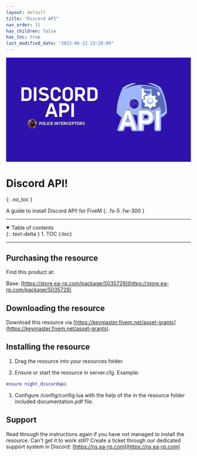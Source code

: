 ```yaml
---
layout: default
title: "Discord API"
nav_order: 11
has_children: false
has_toc: true
last_modified_date: "2022-06-22 23:20:00"
---
```


<img class="cover-img" src="/assets/img/discordAPI.png" alt="Discord API! Resource" draggable="false">

# Discord API!
{: .no_toc }

A guide to install Discord API! for FiveM
{: .fs-5 .fw-300 }

---

<details open markdown="block">
  <summary>
    Table of contents
  </summary>
  {: .text-delta }
1. TOC
{:toc}
</details>

---

## Purchasing the resource

Find this product at:

Base: [https://store.ea-rp.com/package/5035729](https://store.ea-rp.com/package/5035729)

## Downloading the resource

Download this resource via [https://keymaster.fivem.net/asset-grants](https://keymaster.fivem.net/asset-grants).

## Installing the resource

1. Drag the resource into your resources folder.

1. Ensure or start the resource in server.cfg. 
Example:
```lua
ensure night_discordapi
```

1. Configure /config/config.lua with the help of the in the resource folder included documentation.pdf file.

## Support

Read through the instructions again if you have not managed to install the resource. Can't get it to work still? 
Create a ticket through our dedicated support system in Discord: [https://ns.ea-rp.com](https://ns.ea-rp.com)
